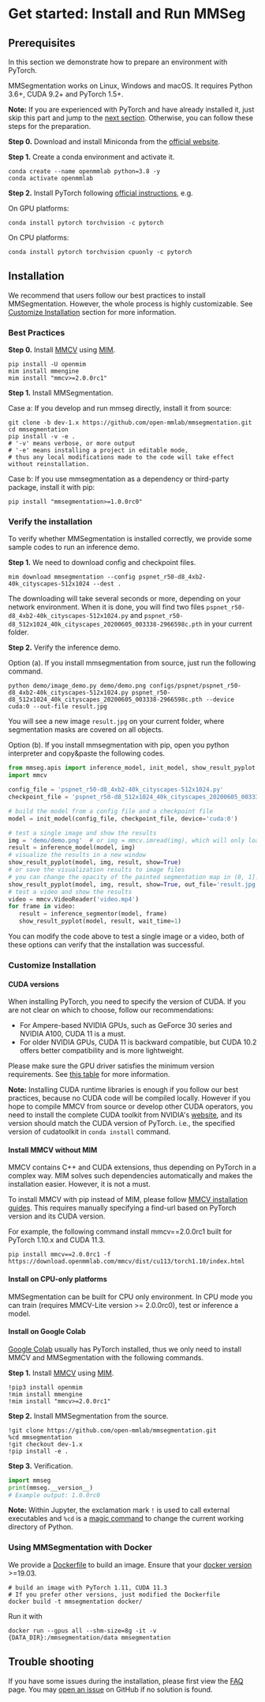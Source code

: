 # Get started: Install and Run MMSeg

## Prerequisites

In this section we demonstrate how to prepare an environment with PyTorch.

MMSegmentation works on Linux, Windows and macOS. It requires Python 3.6+, CUDA 9.2+ and PyTorch 1.5+.

**Note:**
If you are experienced with PyTorch and have already installed it, just skip this part and jump to the [next section](##installation). Otherwise, you can follow these steps for the preparation.

**Step 0.** Download and install Miniconda from the [official website](https://docs.conda.io/en/latest/miniconda.html).

**Step 1.** Create a conda environment and activate it.

```shell
conda create --name openmmlab python=3.8 -y
conda activate openmmlab
```

**Step 2.** Install PyTorch following [official instructions](https://pytorch.org/get-started/locally/), e.g.

On GPU platforms:

```shell
conda install pytorch torchvision -c pytorch
```

On CPU platforms:

```shell
conda install pytorch torchvision cpuonly -c pytorch
```

## Installation

We recommend that users follow our best practices to install MMSegmentation. However, the whole process is highly customizable. See [Customize Installation](#customize-installation) section for more information.

### Best Practices

**Step 0.** Install [MMCV](https://github.com/open-mmlab/mmcv) using [MIM](https://github.com/open-mmlab/mim).

```shell
pip install -U openmim
mim install mmengine
mim install "mmcv>=2.0.0rc1"
```

**Step 1.** Install MMSegmentation.

Case a: If you develop and run mmseg directly, install it from source:

```shell
git clone -b dev-1.x https://github.com/open-mmlab/mmsegmentation.git
cd mmsegmentation
pip install -v -e .
# '-v' means verbose, or more output
# '-e' means installing a project in editable mode,
# thus any local modifications made to the code will take effect without reinstallation.
```

Case b: If you use mmsegmentation as a dependency or third-party package, install it with pip:

```shell
pip install "mmsegmentation>=1.0.0rc0"
```

### Verify the installation

To verify whether MMSegmentation is installed correctly, we provide some sample codes to run an inference demo.

**Step 1.** We need to download config and checkpoint files.

```shell
mim download mmsegmentation --config pspnet_r50-d8_4xb2-40k_cityscapes-512x1024 --dest .
```

The downloading will take several seconds or more, depending on your network environment. When it is done, you will find two files `pspnet_r50-d8_4xb2-40k_cityscapes-512x1024.py` and `pspnet_r50-d8_512x1024_40k_cityscapes_20200605_003338-2966598c.pth` in your current folder.

**Step 2.** Verify the inference demo.

Option (a). If you install mmsegmentation from source, just run the following command.

```shell
python demo/image_demo.py demo/demo.png configs/pspnet/pspnet_r50-d8_4xb2-40k_cityscapes-512x1024.py pspnet_r50-d8_512x1024_40k_cityscapes_20200605_003338-2966598c.pth --device cuda:0 --out-file result.jpg
```

You will see a new image `result.jpg` on your current folder, where segmentation masks are covered on all objects.

Option (b). If you install mmsegmentation with pip, open you python interpreter and copy&paste the following codes.

```python
from mmseg.apis import inference_model, init_model, show_result_pyplot
import mmcv

config_file = 'pspnet_r50-d8_4xb2-40k_cityscapes-512x1024.py'
checkpoint_file = 'pspnet_r50-d8_512x1024_40k_cityscapes_20200605_003338-2966598c.pth'

# build the model from a config file and a checkpoint file
model = init_model(config_file, checkpoint_file, device='cuda:0')

# test a single image and show the results
img = 'demo/demo.png'  # or img = mmcv.imread(img), which will only load it once
result = inference_model(model, img)
# visualize the results in a new window
show_result_pyplot(model, img, result, show=True)
# or save the visualization results to image files
# you can change the opacity of the painted segmentation map in (0, 1].
show_result_pyplot(model, img, result, show=True, out_file='result.jpg', opacity=0.5)
# test a video and show the results
video = mmcv.VideoReader('video.mp4')
for frame in video:
   result = inference_segmentor(model, frame)
   show_result_pyplot(model, result, wait_time=1)
```

You can modify the code above to test a single image or a video, both of these options can verify that the installation was successful.

### Customize Installation

#### CUDA versions

When installing PyTorch, you need to specify the version of CUDA. If you are not clear on which to choose, follow our recommendations:

- For Ampere-based NVIDIA GPUs, such as GeForce 30 series and NVIDIA A100, CUDA 11 is a must.
- For older NVIDIA GPUs, CUDA 11 is backward compatible, but CUDA 10.2 offers better compatibility and is more lightweight.

Please make sure the GPU driver satisfies the minimum version requirements. See [this table](https://docs.nvidia.com/cuda/cuda-toolkit-release-notes/index.html#cuda-major-component-versions__table-cuda-toolkit-driver-versions) for more information.

**Note:**
Installing CUDA runtime libraries is enough if you follow our best practices, because no CUDA code will be compiled locally. However if you hope to compile MMCV from source or develop other CUDA operators, you need to install the complete CUDA toolkit from NVIDIA's [website](https://developer.nvidia.com/cuda-downloads), and its version should match the CUDA version of PyTorch. i.e., the specified version of cudatoolkit in `conda install` command.

#### Install MMCV without MIM

MMCV contains C++ and CUDA extensions, thus depending on PyTorch in a complex way. MIM solves such dependencies automatically and makes the installation easier. However, it is not a must.

To install MMCV with pip instead of MIM, please follow [MMCV installation guides](https://mmcv.readthedocs.io/en/latest/get_started/installation.html). This requires manually specifying a find-url based on PyTorch version and its CUDA version.

For example, the following command install mmcv==2.0.0rc1 built for PyTorch 1.10.x and CUDA 11.3.

```shell
pip install mmcv==2.0.0rc1 -f https://download.openmmlab.com/mmcv/dist/cu113/torch1.10/index.html
```

#### Install on CPU-only platforms

MMSegmentation can be built for CPU only environment. In CPU mode you can train (requires MMCV-Lite version >= 2.0.0rc0), test or inference a model.

#### Install on Google Colab

[Google Colab](https://research.google.com/) usually has PyTorch installed,
thus we only need to install MMCV and MMSegmentation with the following commands.

**Step 1.** Install [MMCV](https://github.com/open-mmlab/mmcv) using [MIM](https://github.com/open-mmlab/mim).

```shell
!pip3 install openmim
!mim install mmengine
!mim install "mmcv>=2.0.0rc1"
```

**Step 2.** Install MMSegmentation from the source.

```shell
!git clone https://github.com/open-mmlab/mmsegmentation.git
%cd mmsegmentation
!git checkout dev-1.x
!pip install -e .
```

**Step 3.** Verification.

```python
import mmseg
print(mmseg.__version__)
# Example output: 1.0.0rc0
```

**Note:**
Within Jupyter, the exclamation mark `!` is used to call external executables and `%cd` is a [magic command](https://ipython.readthedocs.io/en/stable/interactive/magics.html#magic-cd) to change the current working directory of Python.

### Using MMSegmentation with Docker

We provide a [Dockerfile](https://github.com/open-mmlab/mmsegmentation/blob/master/docker/Dockerfile) to build an image. Ensure that your [docker version](https://docs.docker.com/engine/install/) >=19.03.

```shell
# build an image with PyTorch 1.11, CUDA 11.3
# If you prefer other versions, just modified the Dockerfile
docker build -t mmsegmentation docker/
```

Run it with

```shell
docker run --gpus all --shm-size=8g -it -v {DATA_DIR}:/mmsegmentation/data mmsegmentation
```

## Trouble shooting

If you have some issues during the installation, please first view the [FAQ](notes/faq.md) page.
You may [open an issue](https://github.com/open-mmlab/mmsegmentation/issues/new/choose) on GitHub if no solution is found.
